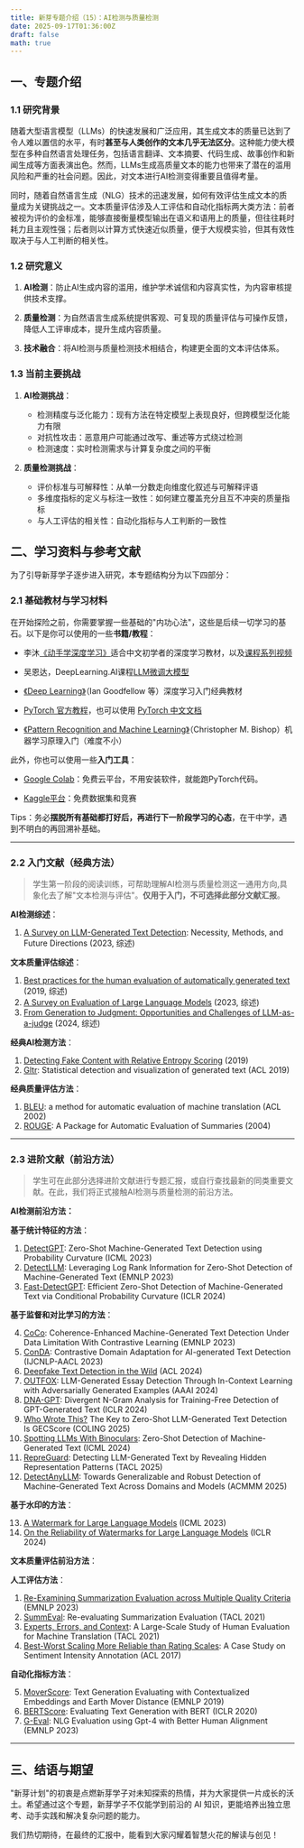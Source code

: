 ```yaml
---
title: 新芽专题介绍（15）：AI检测与质量检测
date: 2025-09-17T01:36:00Z
draft: false
math: true
---
```


## 一、专题介绍

### 1.1 研究背景

随着大型语言模型（LLMs）的快速发展和广泛应用，其生成文本的质量已达到了令人难以置信的水平，有时**甚至与人类创作的文本几乎无法区分**。这种能力使大模型在多种自然语言处理任务，包括语言翻译、文本摘要、代码生成、故事创作和新闻生成等方面表演出色。然而，LLMs生成高质量文本的能力也带来了潜在的滥用风险和严重的社会问题。因此，对文本进行AI检测变得重要且值得考量。

同时，随着自然语言生成（NLG）技术的迅速发展，如何有效评估生成文本的质量成为关键挑战之一。文本质量评估涉及人工评估和自动化指标两大类方法：前者被视为评价的金标准，能够直接衡量模型输出在语义和语用上的质量，但往往耗时耗力且主观性强；后者则以计算方式快速近似质量，便于大规模实验，但其有效性取决于与人工判断的相关性。

### 1.2 研究意义

1. **AI检测**：防止AI生成内容的滥用，维护学术诚信和内容真实性，为内容审核提供技术支撑。

2. **质量检测**：为自然语言生成系统提供客观、可复现的质量评估与可操作反馈，降低人工评审成本，提升生成内容质量。

3. **技术融合**：将AI检测与质量检测技术相结合，构建更全面的文本评估体系。

### 1.3 当前主要挑战

1. **AI检测挑战**：
   - 检测精度与泛化能力：现有方法在特定模型上表现良好，但跨模型泛化能力有限
   - 对抗性攻击：恶意用户可能通过改写、重述等方式绕过检测
   - 检测速度：实时检测需求与计算复杂度之间的平衡

2. **质量检测挑战**：
   - 评价标准与可解释性：从单一分数走向维度化叙述与可解释评语
   - 多维度指标的定义与标注一致性：如何建立覆盖充分且互不冲突的质量指标
   - 与人工评估的相关性：自动化指标与人工判断的一致性

## 二、学习资料与参考文献

为了引导新芽学子逐步进入研究，本专题结构分为以下四部分：

### 2.1 基础教材与学习材料

在开始探险之前，你需要掌握一些基础的"内功心法"，这些是后续一切学习的基石。以下是你可以使用的一些**书籍/教程**：

* 李沐[《动手学深度学习》](https://zh.d2l.ai/)适合中文初学者的深度学习教材，以及[课程系列视频](https://space.bilibili.com/1567748478/lists/358497?type=series)

* 吴恩达，DeepLearning.AI课程[LLM微调大模型](https://www.bilibili.com/video/BV1c4i9YQEX8/?spm_id_from=333.337.search-card.all.click&vd_source=88ed50b385f354ed4e0a1345a135f69d)

* [《Deep Learning》](https://www.deeplearningbook.org/)（Ian Goodfellow 等）深度学习入门经典教材

* [PyTorch 官方教程](https://pytorch.org/tutorials)，也可以使用 [PyTorch 中文文档](https://pytorch-cn.readthedocs.io/zh/latest/)

* [《Pattern Recognition and Machine Learning》](https://www.microsoft.com/en-us/research/wp-content/uploads/2006/01/Bishop-Pattern-Recognition-and-Machine-Learning-2006.pdf)（Christopher M. Bishop）机器学习原理入门（难度不小）

此外，你也可以使用一些**入门工具**：

* [Google Colab](https://colab.research.google.com/)：免费云平台，不用安装软件，就能跑PyTorch代码。

* [Kaggle平台](https://www.kaggle.com/)：免费数据集和竞赛

Tips：务必**摆脱所有基础都打好后，再进行下一阶段学习的心态**，在干中学，遇到不明白的再回溯补基础。

***

### 2.2 入门文献（经典方法）

> 学生第一阶段的阅读训练，可帮助理解AI检测与质量检测这一通用方向,具象化去了解"文本检测与评估"。**仅用于入门，不可选择此部分文献汇报**。

**AI检测综述**：

1. [A Survey on LLM-Generated Text Detection](https://arxiv.org/abs/2310.14724): Necessity, Methods, and Future Directions (2023, 综述)

**文本质量评估综述**：

1. [Best practices for the human evaluation of automatically generated text](https://aclanthology.org/W19-8643/) (2019, 综述)
2. [A Survey on Evaluation of Large Language Models](https://arxiv.org/abs/2307.03109) (2023, 综述)
3. [From Generation to Judgment: Opportunities and Challenges of LLM-as-a-judge](https://arxiv.org/abs/2411.16594) (2024, 综述)

**经典AI检测方法**：

1. [Detecting Fake Content with Relative Entropy Scoring](https://ceur-ws.org/Vol-377/paper4.pdf) (2019)
2. [Gltr](https://arxiv.org/abs/1906.04043): Statistical detection and visualization of generated text (ACL 2019)

**经典质量评估方法**：

1. [BLEU](https://aclanthology.org/P02-1040/): a method for automatic evaluation of machine translation (ACL 2002)
2. [ROUGE](https://aclanthology.org/W04-1013/): A Package for Automatic Evaluation of Summaries (2004)

***

### 2.3 进阶文献（前沿方法）

> 学生可在此部分选择进阶文献进行专题汇报，或自行查找最新的同类重要文献。在此，我们将正式接触AI检测与质量检测的前沿方法。

**AI检测前沿方法：**

**基于统计特征的方法**：

1. [DetectGPT](https://arxiv.org/abs/2301.11305): Zero-Shot Machine-Generated Text Detection using Probability Curvature (ICML 2023)
2. [DetectLLM](https://arxiv.org/abs/2306.05540): Leveraging Log Rank Information for Zero-Shot Detection of Machine-Generated Text (EMNLP 2023)
3. [Fast-DetectGPT](https://arxiv.org/abs/2310.05130): Efficient Zero-Shot Detection of Machine-Generated Text via Conditional Probability Curvature (ICLR 2024)

**基于监督和对比学习的方法**：

4. [CoCo](https://arxiv.org/abs/2212.10341): Coherence-Enhanced Machine-Generated Text Detection Under Data Limitation With Contrastive Learning (EMNLP 2023)
5. [ConDA](https://arxiv.org/abs/2309.03992): Contrastive Domain Adaptation for AI-generated Text Detection (IJCNLP-AACL 2023)
6. [Deepfake Text Detection in the Wild](https://arxiv.org/abs/2305.13242v2) (ACL 2024)
7. [OUTFOX](https://arxiv.org/abs/2307.11729): LLM-Generated Essay Detection Through In-Context Learning with Adversarially Generated Examples (AAAI 2024)
8. [DNA-GPT](https://arxiv.org/abs/2305.17359): Divergent N-Gram Analysis for Training-Free Detection of GPT-Generated Text (ICLR 2024)
9. [Who Wrote This?](https://arxiv.org/abs/2405.04286) The Key to Zero-Shot LLM-Generated Text Detection Is GECScore (COLING 2025)
10. [Spotting LLMs With Binoculars](https://arxiv.org/abs/2401.12070): Zero-Shot Detection of Machine-Generated Text (ICML 2024)
11. [RepreGuard](https://arxiv.org/abs/2508.13152): Detecting LLM-Generated Text by Revealing Hidden Representation Patterns (TACL 2025)
12. [DetectAnyLLM](https://fjc2005.github.io/detectanyllm): Towards Generalizable and Robust Detection of Machine-Generated Text Across Domains and Models (ACMMM 2025)

**基于水印的方法**：

13. [A Watermark for Large Language Models](https://arxiv.org/abs/2301.10226) (ICML 2023)
14. [On the Reliability of Watermarks for Large Language Models](https://arxiv.org/abs/2306.04634) (ICLR 2024)

**文本质量评估前沿方法**：

**人工评估方法**：

1. [Re-Examining Summarization Evaluation across Multiple Quality Criteria](https://aclanthology.org/2023.findings-emnlp.924/) (EMNLP 2023)
2. [SummEval](https://arxiv.org/abs/2007.12626): Re-evaluating Summarization Evaluation (TACL 2021)
3. [Experts, Errors, and Context](https://arxiv.org/abs/2104.14478): A Large-Scale Study of Human Evaluation for Machine Translation (TACL 2021)
4. [Best-Worst Scaling More Reliable than Rating Scales](https://arxiv.org/abs/1712.01765): A Case Study on Sentiment Intensity Annotation (ACL 2017)

**自动化指标方法**：

5. [MoverScore](https://arxiv.org/abs/1909.02622): Text Generation Evaluating with Contextualized Embeddings and Earth Mover Distance (EMNLP 2019)
6. [BERTScore](https://arxiv.org/abs/1904.09675): Evaluating Text Generation with BERT (ICLR 2020)
7. [G-Eval](https://arxiv.org/abs/2303.16634): NLG Evaluation using Gpt-4 with Better Human Alignment (EMNLP 2023)

***

## 三、结语与期望

"新芽计划"的初衷是点燃新芽学子对未知探索的热情，并为大家提供一片成长的沃土。希望通过这个专题，新芽学子不仅能学到前沿的 AI 知识，更能培养出独立思考、动手实践和解决复杂问题的能力。

我们热切期待，在最终的汇报中，能看到大家闪耀着智慧火花的解读与创见！

